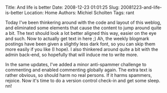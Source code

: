 Title: And life is better
Date: 2008-12-23 01:01:25
Slug: 20081223-and-life-is-better
Location: Home
Authors: Michiel Scholten
Tags: rant

<p>Today I've been thinkering around with the code and layout of this weblog, and eliminated some elements that cause the content to jump around quite a bit. The text should look a lot better aligned this way, easier on the eye and such. Now to actually get text in here ;) Ah, the weekly blogmark postings have been given a slightly less dark font, so you can skip them more easily if you like (I hope). I also thinkered around quite a bit with the admin back-end, so hopefully that will induce me to write more.</p>

<p>In the same updates, I've added a minor anti-spammer challenge to commenting and enabled commenting globally again. The extra text is rather obvious, so should harm no real persons. If it harms spammers, rejoice. Now it's time to do a version control check-in and get some sleep. nn!</p>